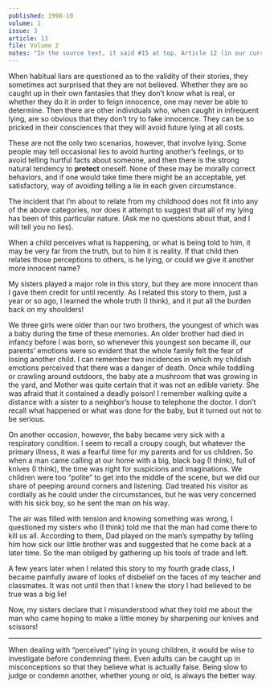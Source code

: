 ```yaml
---
published: 1998-10
volume: 1
issue: 3
article: 13
file: Volume 2
notes: "In the source text, it said #15 at top. Article 12 (in our current numbering) said that there would be The Unforgettable Lie in the following installment. I believe that to be this, so I’ve titled it accordingly."
---
```

When habitual liars are questioned as to the validity of their stories, they sometimes act surprised that they are not believed. Whether they are so caught up in their own fantasies that they don’t know what is real, or whether they do it in order to feign innocence, one may never be able to determine. Then there are other individuals who, when caught in infrequent lying, are so obvious that they don’t try to fake innocence. They can be so pricked in their consciences that they will avoid future lying at all costs.

These are not the only two scenarios, however, that involve lying. Some people may tell occasional lies to avoid hurting another’s feelings, or to avoid telling hurtful facts about someone, and then there is the strong natural tendency to **protect** oneself. None of these may be morally correct behaviors, and if one would take time there might be an acceptable, yet satisfactory, way of avoiding telling a lie in each given circumstance.

The incident that I’m about to relate from my childhood does not fit into any of the above categories, nor does it attempt to suggest that all of my lying has been of this particular nature. (Ask me no questions about that, and I will tell you no lies).

When a child perceives what is happening, or what is being told to him, it may be very far from the truth, but to him it is reality. If that child then relates those perceptions to others, is he lying, or could we give it another more innocent name?

My sisters played a major role in this story, but they are more innocent than I gave them credit for until recently. As I related this story to them, just a year or so ago, I learned the whole truth (I think), and it put all the burden back on my shoulders!

We three girls were older than our two brothers, the youngest of which was a baby during the time of these memories. An older brother had died in infancy before I was born, so whenever this youngest son became ill, our parents’ emotions were so evident that the whole family felt the fear of losing another child. I can remember two incidences in which my childish emotions perceived that there was a danger of death. Once while toddling or crawling around outdoors, the baby ate a mushroom that was growing in the yard, and Mother was quite certain that it was not an edible variety. She was afraid that it contained a deadly poison! I remember walking quite a distance with a sister to a neighbor’s house to telephone the doctor. I don’t recall what happened or what was done for the baby, but it turned out not to be serious.

On another occasion, however, the baby became very sick with a respiratory condition. I seem to recall a croupy cough, but whatever the primary illness, it was a fearful time for my parents and for us children. So when a man came calling at our home with a big, black bag (I think), full of knives (I think), the time was right for suspicions and imaginations. We children were too “polite” to get into the middle of the scene, but we did our share of peeping around corners and listening. Dad treated his visitor as cordially as he could under the circumstances, but he was very concerned with his sick boy, so he sent the man on his way.

The air was filled with tension and knowing something was wrong, I questioned my sisters who (I think) told me that the man had come there to kill us all. According to them, Dad played on the man’s sympathy by telling him how sick our little brother was and suggested that he come back at a later time. So the man obliged by gathering up his tools of trade and left.

A few years later when I related this story to my fourth grade class, I became painfully aware of looks of disbelief on the faces of my teacher and classmates. It was not until then that I knew the story I had believed to be true was a big lie!

Now, my sisters declare that I misunderstood what they told me about the man who came hoping to make a little money by sharpening our knives and scissors!

---- 
When dealing with “perceived” lying in young children, it would be wise to investigate before condemning them. Even adults can be caught up in misconceptions so that they believe what is actually false. Being slow to judge or condemn another, whether young or old, is always the better way. 

